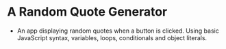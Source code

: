# A Random Quote Generator
- An app displaying random quotes when a button is clicked. Using basic JavaScript syntax, variables, loops, conditionals and object literals.
